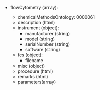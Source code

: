 - flowCytometry (array<object>):
  - chemicalMethodsOntology: 0000061
  - description (html)
  - instrument (object):
    - manufacturer (string)
    - model (string)
    - serialNumber (string)
    - software (string)
  - fcs (object):
    - filename
  - misc (object)
  - procedure (html)
  - remarks (html)
  - parameters(array<object>)
